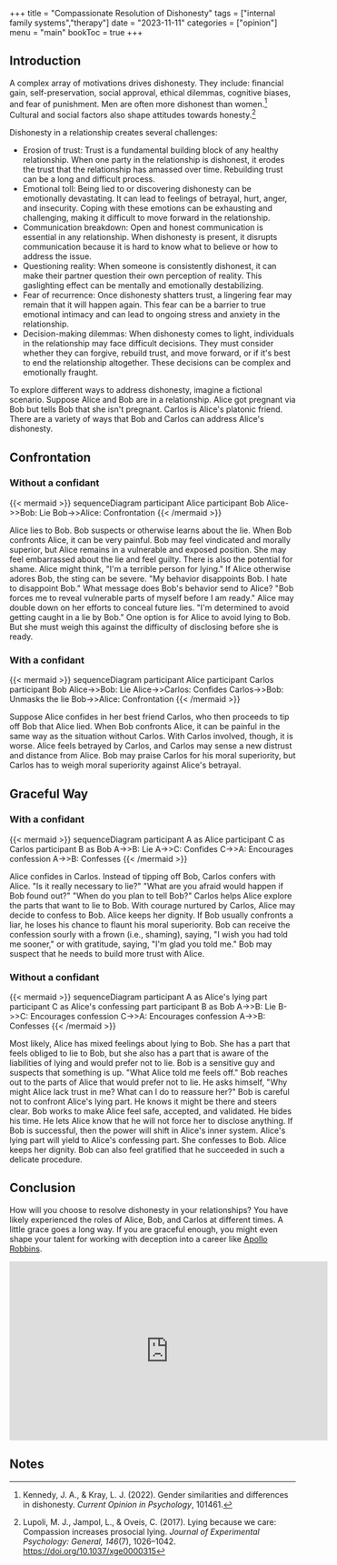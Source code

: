 +++
title = "Compassionate Resolution of Dishonesty"
tags = ["internal family systems","therapy"]
date = "2023-11-11"
categories = ["opinion"]
menu = "main"
bookToc = true
+++

## Introduction

A complex array of motivations drives dishonesty. They include: financial gain, self-preservation, social approval, ethical dilemmas, cognitive biases, and fear of punishment. Men are often more dishonest than women.[^kennedy2022] Cultural and social factors also shape attitudes towards honesty.[^lupoli2017]

Dishonesty in a relationship creates several challenges:

- Erosion of trust: Trust is a fundamental building block of any healthy relationship. When one party in the relationship is dishonest, it erodes the trust that the relationship has amassed over time. Rebuilding trust can be a long and difficult process.
- Emotional toll: Being lied to or discovering dishonesty can be emotionally devastating. It can lead to feelings of betrayal, hurt, anger, and insecurity. Coping with these emotions can be exhausting and challenging, making it difficult to move forward in the relationship.
- Communication breakdown: Open and honest communication is essential in any relationship. When dishonesty is present, it disrupts communication because it is hard to know what to believe or how to address the issue.
- Questioning reality: When someone is consistently dishonest, it can make their partner question their own perception of reality. This gaslighting effect can be mentally and emotionally destabilizing.
- Fear of recurrence: Once dishonesty shatters trust, a lingering fear may remain that it will happen again. This fear can be a barrier to true emotional intimacy and can lead to ongoing stress and anxiety in the relationship.
- Decision-making dilemmas: When dishonesty comes to light, individuals in the relationship may face difficult decisions. They must consider whether they can forgive, rebuild trust, and move forward, or if it's best to end the relationship altogether. These decisions can be complex and emotionally fraught.

To explore different ways to address dishonesty, imagine a fictional scenario.
Suppose Alice and Bob are in a relationship.
Alice got pregnant via Bob but tells Bob that she isn't pregnant.
Carlos is Alice's platonic friend.
There are a variety of ways that Bob and Carlos can address Alice's dishonesty.

## Confrontation

### Without a confidant

{{< mermaid >}}
sequenceDiagram
    participant Alice
    participant Bob
    Alice->>Bob: Lie
    Bob->>Alice: Confrontation
{{< /mermaid >}}

Alice lies to Bob. Bob suspects or otherwise learns about the lie. When Bob confronts Alice, it can be very painful. Bob may feel vindicated and morally superior, but Alice remains in a vulnerable and exposed position. She may feel embarrassed about the lie and feel guilty. There is also the potential for shame. Alice might think, "I'm a terrible person for lying." If Alice otherwise adores Bob, the sting can be severe. "My behavior disappoints Bob. I hate to disappoint Bob." What message does Bob's behavior send to Alice? "Bob forces me to reveal vulnerable parts of myself before I am ready." Alice may double down on her efforts to conceal future lies. "I'm determined to avoid getting caught in a lie by Bob." One option is for Alice to avoid lying to Bob. But she must weigh this against the difficulty of disclosing before she is ready.

### With a confidant

{{< mermaid >}}
sequenceDiagram
    participant Alice
    participant Carlos
    participant Bob
    Alice->>Bob: Lie
    Alice->>Carlos: Confides
    Carlos->>Bob: Unmasks the lie
    Bob->>Alice: Confrontation
{{< /mermaid >}}

Suppose Alice confides in her best friend Carlos, who then proceeds to tip off Bob that Alice lied. When Bob confronts Alice, it can be painful in the same way as the situation without Carlos. With Carlos involved, though, it is worse. Alice feels betrayed by Carlos, and Carlos may sense a new distrust and distance from Alice. Bob may praise Carlos for his moral superiority, but Carlos has to weigh moral superiority against Alice's betrayal.

## Graceful Way

### With a confidant

{{< mermaid >}}
sequenceDiagram
    participant A as Alice
    participant C as Carlos
    participant B as Bob
    A->>B: Lie
    A->>C: Confides
    C->>A: Encourages confession
    A->>B: Confesses
{{< /mermaid >}}

Alice confides in Carlos. Instead of tipping off Bob, Carlos confers with Alice. "Is it really necessary to lie?" "What are you afraid would happen if Bob found out?" "When do you plan to tell Bob?" Carlos helps Alice explore the parts that want to lie to Bob. With courage nurtured by Carlos, Alice may decide to confess to Bob. Alice keeps her dignity. If Bob usually confronts a liar, he loses his chance to flaunt his moral superiority. Bob can receive the confession sourly with a frown (i.e., shaming), saying, "I wish you had told me sooner," or with gratitude, saying, "I'm glad you told me." Bob may suspect that he needs to build more trust with Alice.

### Without a confidant

{{< mermaid >}}
sequenceDiagram
    participant A as Alice's lying part
    participant C as Alice's confessing part
    participant B as Bob
    A->>B: Lie
    B->>C: Encourages confession
    C->>A: Encourages confession
    A->>B: Confesses
{{< /mermaid >}}

Most likely, Alice has mixed feelings about lying to Bob. She has a part that feels obliged to lie to Bob, but she also has a part that is aware of the liabilities of lying and would prefer not to lie. Bob is a sensitive guy and suspects that something is up. "What Alice told me feels off." Bob reaches out to the parts of Alice that would prefer not to lie. He asks himself, "Why might Alice lack trust in me? What can I do to reassure her?" Bob is careful not to confront Alice's lying part. He knows it might be there and steers clear. Bob works to make Alice feel safe, accepted, and validated. He bides his time. He lets Alice know that he will not force her to disclose anything. If Bob is successful, then the power will shift in Alice's inner system. Alice's lying part will yield to Alice's confessing part. She confesses to Bob. Alice keeps her dignity. Bob can also feel gratified that he succeeded in such a delicate procedure.

## Conclusion

How will you choose to resolve dishonesty in your relationships? You have likely experienced the roles of Alice, Bob, and Carlos at different times. A little grace goes a long way. If you are graceful enough, you might even shape your talent for working with deception into a career like [Apollo Robbins](https://tim.blog/2023/10/19/apollo-robbins/).

<iframe width="560" height="315" src="https://www.youtube.com/embed/2Qiv7oCVq5E?si=vQ6t7qdT9AM_WyAT" title="YouTube video player" frameborder="0" allow="accelerometer; autoplay; clipboard-write; encrypted-media; gyroscope; picture-in-picture; web-share" allowfullscreen></iframe>

## Notes

[^kennedy2022]: Kennedy, J. A., & Kray, L. J. (2022). Gender similarities and differences in dishonesty. *Current Opinion in Psychology*, 101461.

[^lupoli2017]: Lupoli, M. J., Jampol, L., & Oveis, C. (2017). Lying because we care: Compassion increases prosocial lying. *Journal of Experimental Psychology: General, 146*(7), 1026–1042. https://doi.org/10.1037/xge0000315
